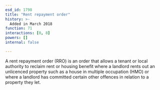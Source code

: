 ```yaml
---
esd_id: 1798
title: "Rent repayment order"
history: >-
  Added in March 2018
function: 71
interactions: [0, 8]
powers: []
internal: false

---
```


A rent repayment order (RRO) is an order that allows a tenant or local authority to reclaim rent or housing benefit where a landlord rents out an unlicenced property such as a house in multiple occupation (HMO) or where a landlord has committed certain other offences in relation to a property they let.

